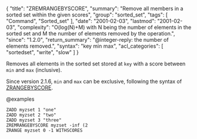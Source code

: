 {
  "title": "ZREMRANGEBYSCORE",
  "summary": "Remove all members in a sorted set within the given scores",
  "group": "sorted_set",
  "tags": [
    "Command",
    "Sorted_set"
  ],
  "date": "2001-02-03",
  "lastmod": "2001-02-03",
  "complexity": "O(log(N)+M) with N being the number of elements in the sorted set and M the number of elements removed by the operation.",
  "since": "1.2.0",
  "return_summary": "@integer-reply: the number of elements removed.",
  "syntax": "key min max",
  "acl_categories": [
    "sortedset",
    "write",
    "slow"
  ]
}

Removes all elements in the sorted set stored at `key` with a score between
`min` and `max` (inclusive).

Since version 2.1.6, `min` and `max` can be exclusive, following the syntax of
[ZRANGEBYSCORE](/commands/zrangebyscore).

@examples

```cli
ZADD myzset 1 "one"
ZADD myzset 2 "two"
ZADD myzset 3 "three"
ZREMRANGEBYSCORE myzset -inf (2
ZRANGE myzset 0 -1 WITHSCORES
```

